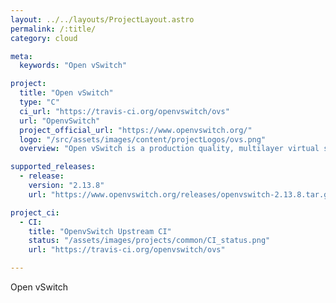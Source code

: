 ```yaml
---
layout: ../../layouts/ProjectLayout.astro
permalink: /:title/
category: cloud

meta:
  keywords: "Open vSwitch"

project:
  title: "Open vSwitch"
  type: "C"
  ci_url: "https://travis-ci.org/openvswitch/ovs"
  url: "OpenvSwitch"
  project_official_url: "https://www.openvswitch.org/"
  logo: "/src/assets/images/content/projectLogos/ovs.png"
  overview: "Open vSwitch is a production quality, multilayer virtual switch licensed under the open source Apache 2.0 license.  It is designed to enable massive network automation through programmatic extension, while still supporting standard management interfaces and protocols (e.g. NetFlow, sFlow, IPFIX, RSPAN, CLI, LACP, 802.1ag)."

supported_releases:
  - release:
    version: "2.13.8"
    url: "https://www.openvswitch.org/releases/openvswitch-2.13.8.tar.gz"

project_ci:
  - CI:
    title: "OpenvSwitch Upstream CI"
    status: "/assets/images/projects/common/CI_status.png"
    url: "https://travis-ci.org/openvswitch/ovs"

---
```


<p>Open vSwitch</p>
